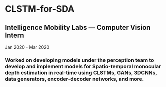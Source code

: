 # CLSTM-for-SDA
## Intelligence Mobility Labs — Computer Vision Intern
Jan 2020 - Mar 2020

### Worked on developing models under the perception team to develop and implement models for Spatio-temporal monocular depth estimation in real-time using CLSTMs, GANs, 3DCNNs, data generators, encoder-decoder networks, and more.

